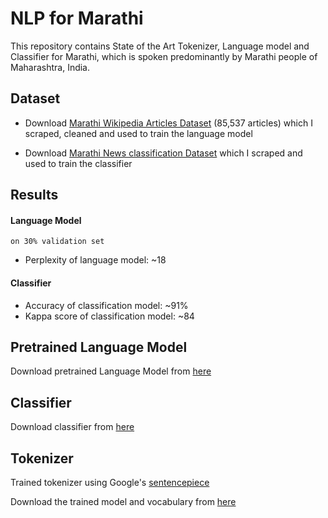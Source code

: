 # NLP for Marathi

This repository contains State of the Art Tokenizer, Language model
 and Classifier for Marathi, which is spoken predominantly by
  Marathi people of Maharashtra, India.

## Dataset

* Download [Marathi Wikipedia Articles Dataset](https://drive.google.com/open?id=1YA49yoymRKKsJiSllCJIc7SV29BTVNe9) (85,537 articles) which I scraped, cleaned and
used to train the language model

* Download [Marathi News classification Dataset](https://drive.google.com/open?id=1sssR43ao9UV_lDBdHff01Wh6ASM2XVUX) which I scraped and used to train 
the classifier

## Results

#### Language Model

`on 30% validation set`

* Perplexity of language model: ~18

#### Classifier

* Accuracy of classification model: ~91%
* Kappa score of classification model: ~84

## Pretrained Language Model

Download pretrained Language Model from [here](https://drive.google.com/open?id=1b5gBQ-CmYoZGeOeOm7C_yT5jD3mW_rHr)


## Classifier

Download classifier from [here](https://drive.google.com/open?id=1F-3m1BVoBFdeYcJO2M9or6FBf-jUnGrP)


## Tokenizer

Trained tokenizer using Google's [sentencepiece](https://github.com/google/sentencepiece)

Download the trained model and vocabulary from [here](https://drive.google.com/open?id=1w_CtyeS0CfCsZgOcGQwx3q4B88PynKu0)
